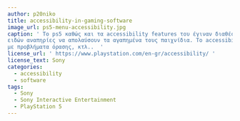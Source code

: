 ```yaml
---
author: p20niko
title: accessibility-in-gaming-software
image_url: ps5-menu-accessibility.jpg
caption: ' Το ps5 καθώς και τα accessibility features του έγιναν διαθέσιμα στους καταναλωτές το 2020. Τα νέα αυτά features έδωσαν την δυνατότητα σε άτομα με διαφόρων
ειδών αναπηρίες να απολαύσουν τα αγαπημένα τους παιχνίδια. Το accessibility menu προσφέρει αλλαγή συνδυασμό χρωμάτων για άτομα με δυσχρωματοψία, screen reader για άτομα
με προβλήματα όρασης, κτλ..  '
license_url: ' https://www.playstation.com/en-gr/accessibility/ '
license_text: Sony
categories:
  - accessibility
  - software
tags:
  - Sony
  - Sony Interactive Entertainment
  - PlayStation 5
---
```

